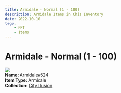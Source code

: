 ```yaml
---
title: Armidale - Normal (1 - 100)
description: Armidale Items in Chia Inventory
date: 2022-10-10
tags:
    - NFT
    - Items
---
```


# Armidale - Normal (1 - 100)
<div class="item_thumbnail">
<img loading="lazy" src="https://vzvlnkuzq6p3t2sonsw242hhtx44airippvl2ovkuivntcfwci.arweave.net/rmq2qpmHn7nqTmytrmjnnfnAIih76r06qqIq2-Yi2Eo"><br/>
<div><strong>Name:</strong> Armidale#524</div>
<div><strong>Item Type:</strong> Armidale</div>
<div><strong>Collection:</strong> <a href="https://www.spacescan.io/xch/nft/collection/col1lend2dcn558km4wcwta4xnkfv3xpcmlp9kyt0m909emvfxechlyqdl5ndg">City Illusion</a></div>
</div>


